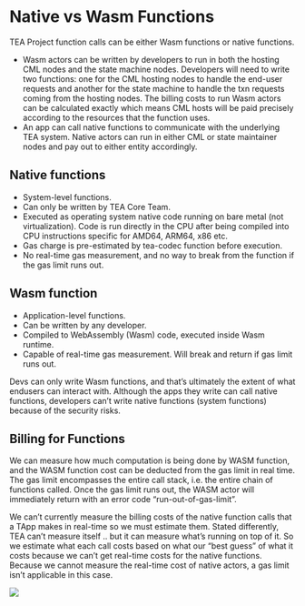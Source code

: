 # Native vs Wasm Functions

TEA Project function calls can be either Wasm functions or native functions.

-   Wasm actors can be written by developers to run in both the hosting CML nodes and the state machine nodes. Developers will need to write two functions: one for the CML hosting nodes to handle the end-user requests and another for the state machine to handle the txn requests coming from the hosting nodes. The billing costs to run Wasm actors can be calculated exactly which means CML hosts will be paid precisely according to the resources that the function uses.
-   An app can call native functions to communicate with the underlying TEA system. Native actors can run in either CML or state maintainer nodes and pay out to either entity accordingly.

## Native functions

- System-level functions.
- Can only be written by TEA Core Team.
- Executed as operating system native code running on bare metal (not virtualization). Code is run directly in the CPU after being compiled into CPU instructions specific for AMD64, ARM64, x86 etc.
- Gas charge is pre-estimated by tea-codec function before execution. 
- No real-time gas measurement, and no way to break from the function if the gas limit runs out.

## Wasm function

- Application-level functions.
- Can be written by any developer.
- Compiled to WebAssembly (Wasm) code, executed inside Wasm runtime.
- Capable of real-time gas measurement. Will break and return if gas limit runs out.

Devs can only write Wasm functions, and that’s ultimately the extent of what endusers can interact with. Although the apps they write can call native functions, developers can’t write native functions (system functions) because of the security risks.

## Billing for Functions

We can measure how much computation is being done by WASM function, and the WASM function cost can be deducted from the gas limit in real time. The gas limit encompasses the entire call stack, i.e. the entire chain of functions called. Once the gas limit runs out, the WASM actor will immediately return with an error code “run-out-of-gas-limit”.

We can’t currently measure the billing costs of the native function calls that a TApp makes in real-time so we must estimate them. Stated differently, TEA can’t measure itself .. but it can measure what’s running on top of it. So we estimate what each call costs based on what our “best guess” of what it costs because we can’t get real-time costs for the native functions. Because we cannot measure the real-time cost of native actors, a gas limit isn’t applicable in this case.

![](https://cdn-images-1.medium.com/max/1200/1*PdBoSDmyFaGHpR_0lE6ixA.png)